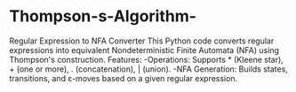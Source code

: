 # Thompson-s-Algorithm-
Regular Expression to NFA Converter
This Python code converts regular expressions into equivalent Nondeterministic Finite Automata (NFA) using Thompson's construction.
Features:
-Operations: Supports * (Kleene star), + (one or more), . (concatenation), | (union).
-NFA Generation: Builds states, transitions, and ε-moves based on a given regular expression.
